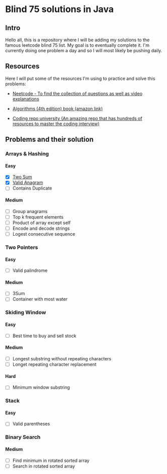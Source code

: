 # Blind 75 solutions in Java

## Intro

Hello all, this is a repository where I will be adding my solutions to the famous leetcode blind 75 list. My goal is to eventually complete it. I'm currently doing one problem a day and so I will most likely be pushing daily.

## Resources
Here I will put some of the resources I'm using to practice and solve this problems:

- [Neetcode - To find the collection of questions as well as video explanations](https://neetcode.io/practice)

- [Algorithms (4th edition) book (amazon link)](https://www.amazon.com/dp/032157351X?psc=1&ref=ppx_yo2ov_dt_b_product_details)

- [Coding repo university (An amazing repo that has hundreds of resources to master the coding interview)](https://github.com/jwasham/coding-interview-university)


## Problems and their solution

### Arrays & Hashing

#### Easy
- [x] [Two Sum](https://github.com/NoelCov/blind-75-java-solutions/blob/main/Arrays/TwoSum/Solution.java)
- [x] [Valid Anagram](https://github.com/NoelCov/blind-75-java-solutions/blob/main/Arrays/Easy/ValidAnagram/Solution.java)
- [ ] Contains Duplicate

#### Medium
- [ ] Group anagrams
- [ ] Top k frequent elements
- [ ] Product of array except self
- [ ] Encode and decode strings
- [ ] Logest consecutive sequence

### Two Pointers
#### Easy
- [ ] Valid palindrome

#### Medium
- [ ] 3Sum
- [ ] Container with most water

### Skiding Window

#### Easy
- [ ] Best time to buy and sell stock

#### Medium
- [ ] Longest substring without repeating characters
- [ ] Longet repeating character replacement

#### Hard
- [ ] Minimum window substring
  
### Stack

#### Easy
- [ ] Valid parentheses


### Binary Search

#### Medium
- [ ] Find minimum in rotated sorted array
- [ ] Search in rotated sorted array
